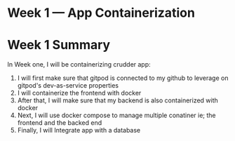 # Week 1 — App Containerization

# Week 1 Summary
In Week one, I will be containerizing crudder app: 
1. I will first make sure that gitpod is connected to my github to leverage on gitpod's dev-as-service properties 
2. I will containerize the frontend with docker
3. After that, I will make sure that my backend is also containerized with docker
4. Next, I will use docker compose to manage multiple conatiner ie; the frontend and the backed end
5. Finally, I will Integrate app with a database



